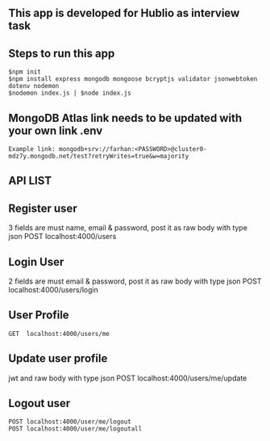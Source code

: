 ## This app is developed for Hublio as interview task

## Steps to run this app
    $npm init
    $npm install express mongodb mongoose bcryptjs validator jsonwebtoken dotenv nodemon
    $nodemon index.js | $node index.js 

## MongoDB Atlas link needs to be updated with your own link .env
    Example link: mongodb+srv://farhan:<PASSWORD>@cluster0-mdz7y.mongodb.net/test?retryWrites=true&w=majority

## API LIST
## Register user 
3 fields are must name, email & password, post it as raw body with type json
    POST localhost:4000/users 
## Login User 
2 fields are must email & password, post it as raw body with type json
    POST localhost:4000/users/login
## User Profile 
    GET  localhost:4000/users/me
## Update user profile
jwt and raw body with type json
    POST localhost:4000/users/me/update
## Logout user
    POST localhost:4000/user/me/logout
    POST localhost:4000/user/me/logoutall

